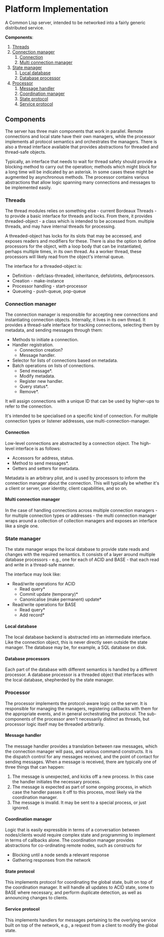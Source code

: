 # Platform Implementation

A Common Lisp server, intended to be networked into a fairly generic distributed service.

**Components**:
1. [Threads](#threads)
2. [Connection manager](#connection-manager)
   1. [Connection](#connection)
   2. [Multi connection manager](#multi-connection-manager)
3. [State manager](#state-manager)
   1. [Local database](#local-database)
   2. [Database processor](#database-processor)
4. [Processor](#processor)
   1. [Message handler](#message-handler)
   2. [Coordination manager](#coordination-manager)
   3. [State protocol](#state-protocol)
   4. [Service protocol](#service-protocol)


## Components

The server has three main components that work in parallel. Remote connections and local state have their own managers, while the processor implements all protocol semantics and orchestrates the managers. There is also a thread interface available that provides abstractions for threaded and thread-safe objects.

Typically, an interface that needs to wait for thread safety should provide a blocking method to carry out the operation; methods which might block for a long time will be indicated by an asterisk. In some cases these might be augmented by asynchronous methods. The processor contains various abstractions that allow logic spanning many connections and messages to be implemented easily.


### Threads

The thread modules relies on something else - current Bordeaux Threads - to provide a basic interface for threads and locks. From there, it provides threaded-object - a class which is intended to be accessed from. multiple threads, and may have internal threads for processing.

A threaded-object has locks for its slots that may be accessed, and exposes readers and modifiers for these. There is also the option to define processors for the object, with a loop body that can be instantiated, perhaps multiple times, in its own thread. As a worker thread, these processors will likely read from the object's internal queue.

The interface for a threaded-object is:
* Definition - defclass-threaded, inheritance, defslotints, defprocessors.
* Creation - make-instance
* Processor handling - start-processor
* Queueing - push-queue, pop-queue


### Connection manager

The connection manager is responsible for accepting new connections and instantiating connection objects. Internally, it lives in its own thread. It provides a thread-safe interface for tracking connections, selecting them by metadata, and sending messages through them:
* Methods to initiate a connection.
* Handler registration.
    * Connection creation? 
    * Message handler.
* Selector for lists of connections based on metadata.
* Batch operations on lists of connections.
    * Send message*.
    * Modify metadata.
    * Register new handler.
    * Query status*.
    * Remove*.
    
It will assign connections with a unique ID that can be used by higher-ups to refer to the connection. 
    
It's intended to be specialised on a specific kind of connection. For multiple connection types or listener addresses, use multi-connection-manager.

#### Connection

Low-level connections are abstracted by a connection object. The high-level interface is as follows:
* Accessors for address, status.
* Method to send messages*.
* Getters and setters for metadata.

Metadata is an arbitrary plist, and is used by processors to inform the connection manager about the connection. This will typically be whether it's a client or server, user identity, client capabilities, and so on.

#### Multi connection manager

In the case of handling connections across multiple connection managers - for multiple connection types or addresses - the multi connection manager wraps around a collection of collection managers and exposes an interface like a single one.


### State manager

The state manager wraps the local database to provide state reads and changes with the required semantics. It consists of a layer around multiple database processors - e.g., one for each of ACID and BASE -  that each read and write in a thread-safe manner. 

The interface may look like:
* Read/write operations for ACID
    * Read query*
    * Commit update (temporary)*
    * Canonicalise (make permanent) update*
* Read/write operations for BASE
    * Read query*
    * Add record*

#### Local database

The local database backend is abstracted into an intermediate interface. Like the connection object, this is never directly seen outside the state manager. The database may be, for example, a SQL database on disk.

#### Database processors

Each part of the database with different semantics is handled by a different processor. A database processor is a threaded object that interfaces with the local database, shepherded by the state manager.


### Processor

The processor implements the protocol-aware logic on the server. It is responsible for managing the managers, registering callbacks with them for the appropriate events, and in general orchestrating the protocol. The sub-components of the processor aren't necessarily distinct as threads, but processor logic itself may be threaded arbitrarily.

#### Message handler

The message handler provides a translation between raw messages, which the connection manager will pass, and various command constructs. It is the dispatch control for any messages received, and the point of contact for sending messages. When a message is received, there are typically one of three things that can happen:
1. The message is unexpected, and kicks off a new process. In this case the handler initiates the necessary process.
2. The message is expected as part of some ongoing process, in which case the handler passes it off to this process, most likely via the coordination manager.
3. The message is invalid. It may be sent to a special process, or just ignored.

#### Coordination manager

Logic that is easily expressible in terms of a conversation between nodes/clients would require complex state and programming to implement in terms of callbacks alone. The coordination manager provides abstractions for co-ordinating remote nodes, such as constructs for
* Blocking until a node sends a relevant response
* Gathering responses from the network

#### State protocol

This implements protocol for coordinating the global state, built on top of the coordination manager. It will handle all updates to ACID state, some to BASE where necessary, and perform duplicate detection, as well as announcing changes to clients.

#### Service protocol

This implements handlers for messages pertaining to the overlying service built on top of the network, e.g., a request from a client to modify the global state.

